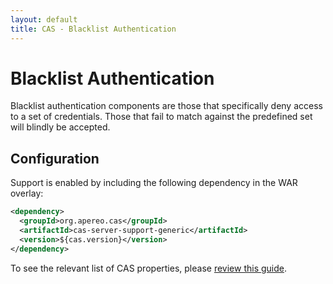 ```yaml
---
layout: default
title: CAS - Blacklist Authentication
---
```


# Blacklist Authentication

Blacklist authentication components are those that specifically deny access to a set of credentials.
Those that fail to match against the predefined set will blindly be accepted.

## Configuration
Support is enabled by including the following dependency in the WAR overlay:

```xml
<dependency>
  <groupId>org.apereo.cas</groupId>
  <artifactId>cas-server-support-generic</artifactId>
  <version>${cas.version}</version>
</dependency>
```

To see the relevant list of CAS properties, please [review this guide](Configuration-Properties.html##reject-users-blacklist-authentication).
